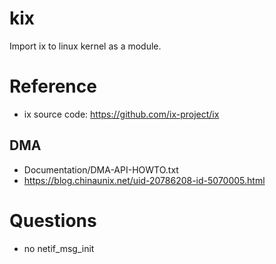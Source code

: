 # kix
Import ix to linux kernel as a module.

# Reference
- ix source code: https://github.com/ix-project/ix

## DMA
- Documentation/DMA-API-HOWTO.txt
- https://blog.chinaunix.net/uid-20786208-id-5070005.html

# Questions
- no netif_msg_init